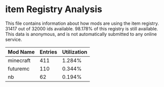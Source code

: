 # item Registry Analysis

This file contains information about how mods are using the item registry. 31417
out of 32000 ids available. 98.178% of this registry is still available. This
data is anonymous, and is not automatically submitted to any online service.


| Mod Name  | Entries | Utilization |
|-----------|---------|-------------|
| minecraft | 411     | 1.284%      |
| futuremc  | 110     | 0.344%      |
| nb        | 62      | 0.194%      |
